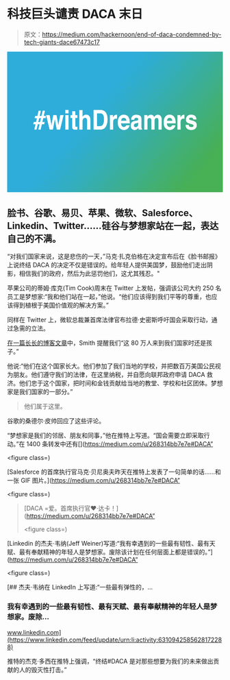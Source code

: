 # 科技巨头谴责 DACA 末日

> 原文：<https://medium.com/hackernoon/end-of-daca-condemned-by-tech-giants-dace67473c17>

![](img/70c4601bb5a968260c00a43442f20911.png)

## 脸书、谷歌、易贝、苹果、微软、Salesforce、Linkedin、Twitter……硅谷与梦想家站在一起，表达自己的不满。

“对我们国家来说，这是悲伤的一天，”马克·扎克伯格在决定宣布后在《脸书邮报》上说终结 DACA 的决定不仅是错误的。给年轻人提供美国梦，鼓励他们走出阴影，相信我们的政府，然后为此惩罚他们，这尤其残忍。"

苹果公司的蒂姆·库克(Tim Cook)周末在 Twitter 上发帖，强调该公司大约 250 名员工是梦想家:“我和他们站在一起，”他说。“他们应该得到我们平等的尊重，也应该得到植根于美国价值观的解决方案。”

同样在 Twitter 上，微软总裁兼首席法律官布拉德·史密斯呼吁国会采取行动，通过急需的立法。

[在一篇长长的博客文章](https://blogs.microsoft.com/on-the-issues/2017/09/05/urgent-daca-legislation-economic-imperative-humanitarian-necessity/)中，Smith 提醒我们“这 80 万人来到我们国家时还是孩子。”

他说:“他们在这个国家长大。他们参加了我们当地的学校，并把数百万美国公民视为朋友。他们遵守我们的法律，在这里纳税，并自愿向联邦政府申请 DACA 救济。他们忠于这个国家，把时间和金钱贡献给当地的教堂、学校和社区团体。梦想家是我们国家的一部分。”

> 他们属于这里。

谷歌的桑德尔·皮帅回应了这些评论。

“梦想家是我们的邻居、朋友和同事，”他在推特上写道。“国会需要立即采取行动。”在 1400 条转发中还有[](https://medium.com/u/268314bb7e7e#DACA”</p><figure class=)

[Salesforce 的首席执行官马克·贝尼奥夫昨天在推特上发表了一句简单的话……和一张 GIF 图片。](https://medium.com/u/268314bb7e7e#DACA”</p><figure class=)

> [DACA =爱。首席执行官❤️·达卡！](https://medium.com/u/268314bb7e7e#DACA”</p><figure class=)

[Linkedin 的杰夫·韦纳(Jeff Weiner)写道:“我有幸遇到的一些最有韧性、最有天赋、最有奉献精神的年轻人是梦想家。废除该计划在任何层面上都是错误的。”](https://medium.com/u/268314bb7e7e#DACA”</p><figure class=)

[](https://www.linkedin.com/feed/update/urn:li:activity:6310942585628172288) [## 杰夫·韦纳在 LinkedIn 上写道:“一些最有弹性的，...

### 我有幸遇到的一些最有韧性、最有天赋、最有奉献精神的年轻人是梦想家。废除…

www.linkedin.com](https://www.linkedin.com/feed/update/urn:li:activity:6310942585628172288) 

推特的杰克·多西在推特上强调，“终结#DACA 是对那些想要为我们的未来做出贡献的人的毁灭性打击。”